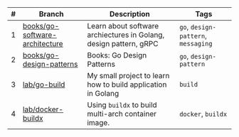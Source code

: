 |#|Branch| Description                                                       |Tags|
|-|-|-------------------------------------------------------------------|-|
|1|[books/go-software-architecture](https://github.com/cuongpiger/golang/tree/books/go-software-architecture)| Learn about software archiectures in Golang, design pattern, gRPC |`go`, `design-pattern`, `messaging`|
|2|[books/go-design-patterns](https://github.com/cuongpiger/golang/tree/books/go-design-patterns)| Books: Go Design Patterns                                         |`go`, `design-pattern`|
|3|[lab/go-build](https://github.com/cuongpiger/golang/tree/lab/go-build)| My small project to learn how to build application in Golang      |`build`|
|4|[lab/docker-buildx](https://github.com/cuongpiger/golang/tree/lab/docker-buildx)| Using `buildx` to build multi-arch container image.               |`docker`, `buildx`|